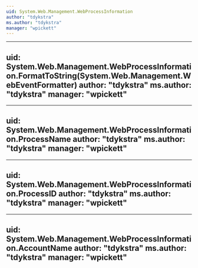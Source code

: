 ```yaml
---
uid: System.Web.Management.WebProcessInformation
author: "tdykstra"
ms.author: "tdykstra"
manager: "wpickett"
---
```


---
uid: System.Web.Management.WebProcessInformation.FormatToString(System.Web.Management.WebEventFormatter)
author: "tdykstra"
ms.author: "tdykstra"
manager: "wpickett"
---

---
uid: System.Web.Management.WebProcessInformation.ProcessName
author: "tdykstra"
ms.author: "tdykstra"
manager: "wpickett"
---

---
uid: System.Web.Management.WebProcessInformation.ProcessID
author: "tdykstra"
ms.author: "tdykstra"
manager: "wpickett"
---

---
uid: System.Web.Management.WebProcessInformation.AccountName
author: "tdykstra"
ms.author: "tdykstra"
manager: "wpickett"
---
